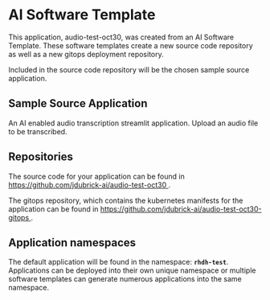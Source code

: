 # AI Software Template

This application, audio-test-oct30, was created from an AI Software Template. These software templates create a new source code repository as well as a new gitops deployment repository.

Included in the source code repository will be the chosen sample source application.

## Sample Source Application

An AI enabled audio transcription streamlit application. Upload an audio file to be transcribed.

## Repositories

The source code for your application can be found in [https://github.com/jdubrick-ai/audio-test-oct30 ](https://github.com/jdubrick-ai/audio-test-oct30 ).
 
The gitops repository, which contains the kubernetes manifests for the application can be found in 
[https://github.com/jdubrick-ai/audio-test-oct30-gitops ](https://github.com/jdubrick-ai/audio-test-oct30-gitops ). 

## Application namespaces 

The default application will be found in the namespace: **`rhdh-test`**. Applications can be deployed into their own unique namespace or multiple software templates can generate numerous applications into the same namespace.